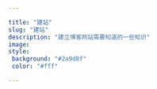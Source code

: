 ```yaml
---

title: "建站"
slug: "建站"
description: "建立博客网站需要知道的一些知识"
image: 
style:
 background: "#2a9d8f"
 color: "#fff"

---
```

